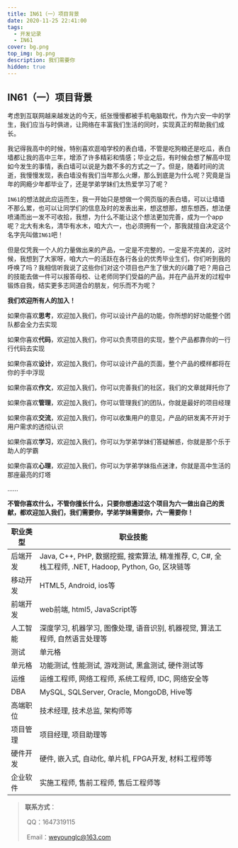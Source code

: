 ```yaml
---
title: IN61（一）项目背景
date: 2020-11-25 22:41:00
tags: 
  - 开发记录
  - IN61
cover: bg.png
top_img: bg.png
description: 我们需要你
hidden: true
---
```


## IN61（一）项目背景

考虑到互联网越来越发达的今天，纸张慢慢都被手机电脑取代，作为六安一中的学生，我们应当与时俱进，让网络在丰富我们生活的同时，实现真正的帮助我们成长。

我记得我高中的时候，特别喜欢逛咱学校的表白墙，不管是吃狗粮还是吃瓜，表白墙都让我的高中三年，增添了许多精彩和情感；毕业之后，有时候会想了解高中现如今发生的事情，表白墙可以说是为数不多的方式之一了。但是，随着时间的流逝，我慢慢发现，表白墙没有我们当年那么火爆，那么到底是为什么呢？究竟是当年的网瘾少年都毕业了，还是学弟学妹们太热爱学习了呢？

`IN61`的想法就此应运而生，我一开始只是想做一个网页版的表白墙，可以让墙墙不那么累，也可以让同学们的信息及时的发表出来，想这想那，想东想西，想法便喷涌而出一发不可收拾，我想，为什么不能让这个想法更加完善，成为一个app呢？北大有未名，清华有水木，咱大六一，也必须拥有一个，那我就擅自决定这个名字先叫做`IN61`吧！

但是仅凭我一个人的力量做出来的产品，一定是不完整的，一定是不完美的，这时候，我想到了大家呀，咱大六一的活跃在各行各业的优秀毕业生们，你们听到我的呼唤了吗？我相信听我说了这些你们对这个项目也产生了很大的兴趣了吧？用自己的技能去做一件可以报答母校、让老师同学们受益的产品，并在产品开发的过程中锻炼自我，结实更多志同道合的朋友，何乐而不为呢？

**我们欢迎所有人的加入！**

如果你喜欢**思考**，欢迎加入我们，你可以设计产品的功能，你所想的好功能整个团队都会全力去实现

如果你喜欢**代码**，欢迎加入我们，你可以负责项目的实现，整个产品都靠你的一行行代码去实现

如果你喜欢**设计**，欢迎加入我们，你可以设计产品的页面，整个产品的模样都将在你的手中浮现

如果你喜欢**作文**，欢迎加入我们，你可以完善我们的社区，我们的文章就拜托你了

如果你喜欢**管理**，欢迎加入我们，你可以管理我们的团队，你就是最好的项目经理

如果你喜欢**交流**，欢迎加入我们，你可以收集用户的意见，产品的研发离不开对于用户需求的透彻认识

如果你喜欢**学习**，欢迎加入我们，你可以为学弟学妹们答疑解惑，你就是那个乐于助人的学霸

如果你喜欢**心理**，欢迎加入我们，你可以为学弟学妹指点迷津，你就是高中生活的那座最亮的灯塔

......

**不管你喜欢什么，不管你擅长什么，只要你想通过这个项目为六一做出自己的贡献，都欢迎加入我们，我们需要你，学弟学妹需要你，六一需要你！**



|  职业类型 | 职业技能  |
|  ----  | ----  |
| 后端开发  | Java, C++, PHP, 数据挖掘, 搜索算法, 精准推荐, C, C#, 全栈工程师, .NET, Hadoop, Python, Go, 区块链等 |
| 移动开发  | HTML5, Android, ios等 |
| 前端开发  | web前端, html5, JavaScript等 |
| 人工智能  | 深度学习, 机器学习, 图像处理, 语音识别, 机器视觉, 算法工程师, 自然语言处理等 |
| 测试  | 单元格 |
| 单元格  | 功能测试, 性能测试, 游戏测试, 黑盒测试, 硬件测试等 |
| 运维  | 运维工程师, 网络工程师, 系统工程师, IDC, 网络安全等 |
| DBA  | MySQL, SQLServer, Oracle, MongoDB, Hive等 |
| 高端职位  | 技术经理, 技术总监, 架构师等 |
| 项目管理  | 项目经理, 项目助理等 |
| 硬件开发  | 硬件, 嵌入式, 自动化, 单片机, FPGA开发, 材料工程师等 |
| 企业软件  | 实施工程师, 售前工程师, 售后工程师等 |



> **联系方式**：
>
> ​	QQ：1647319115
>
> ​	Email：weyounglc@163.com